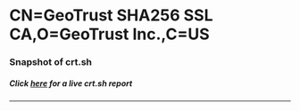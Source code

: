 # CN=GeoTrust SHA256 SSL CA,O=GeoTrust Inc.,C=US
### Snapshot of crt.sh
##### Click [here](https://crt.sh/?serial=394BEF56C716D3F365B687E4995F6A9A) for a live crt.sh report

---
